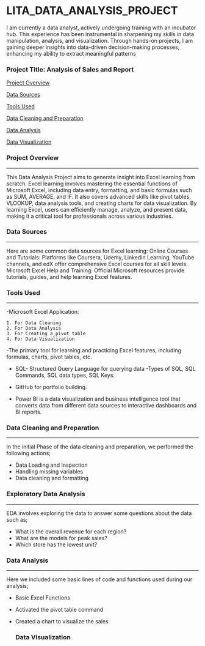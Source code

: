 # LITA_DATA_ANALYSIS_PROJECT
I am currently a data analyst, actively undergoing training with an incubator hub. This experience has been instrumental in sharpening my skills in data manipulation, analysis, and visualization. Through hands-on projects, I am gaining deeper insights into data-driven decision-making processes, enhancing my ability to extract meaningful patterns

### Project Title: Analysis of Sales and Report

[Project Overview](#project-overview)

[Data Sources](#data-sources)

[Tools Used](#tools-used)

[Data Cleaning and Preparation](#data-cleaning-preparation)

[Data Analysis](#data-analysis)

[Data Visualization](#data-visualization)

### Project Overview
-------
This Data Analysis Project aims to generate insight into Excel learning from scratch. Excel learning involves mastering the essential functions of Microsoft Excel, including data entry, formatting, and basic formulas such as SUM, AVERAGE, and IF. It also covers advanced skills like pivot tables, VLOOKUP, data analysis tools, and creating charts for data visualization. By learning Excel, users can efficiently manage, analyze, and present data, making it a critical tool for professionals across various industries.

### Data Sources
------
Here are some common data sources for Excel learning:
Online Courses and Tutorials:
Platforms like Coursera, Udemy, LinkedIn Learning, YouTube channels, and edX offer comprehensive Excel courses for all skill levels.
Microsoft Excel Help and Training:
Official Microsoft resources provide tutorials, guides, and help learning Excel features.

### Tools Used
-------
-Microsoft Excel Application:

    1. For Data Cleaning
    2. For Data Analysis
    3. For Creating a pivot table
    4. For Data Visualization
  
   -The primary tool for learning and practicing Excel features, including formulas, charts, pivot tables, etc.

- SQL- Structured Query Language for querying data
    -Types of SQL, SQL Commands, SQL data types, SQL Keys.
  
- GitHub for portfolio building.

- Power BI is a data visualization and business intelligence tool that converts data from different data sources to interactive dashboards and BI reports.

### Data Cleaning and Preparation
-----
In the initial Phase of the data cleaning and preparation, we performed the following actions; 

- Data Loading and Inspection
- Handling missing variables
- Data cleaning and formatting

### Exploratory Data Analysis
--------
EDA involves exploring the data to answer some questions about the data such as;

- What is the overall revenue for each region?
- What are the models for peak sales?
- Which store has the lowest unit?

### Data Analysis
------
Here we included some basic lines of code and functions used during our analysis;

- Basic Excel Functions
- Activated the pivot table command
- Created a chart to visualize the sales

  ### Data Visualization








